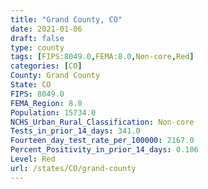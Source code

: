 ```yaml
---
title: "Grand County, CO"
date: 2021-01-06
draft: false
type: county
tags: [FIPS:8049.0,FEMA:8.0,Non-core,Red]
categories: [CO]
County: Grand County
State: CO
FIPS: 8049.0
FEMA_Region: 8.0
Population: 15734.0
NCHS_Urban_Rural_Classification: Non-core
Tests_in_prior_14_days: 341.0
Fourteen_day_test_rate_per_100000: 2167.0
Percent_Positivity_in_prior_14_days: 0.106
Level: Red
url: /states/CO/grand-county
---
```




